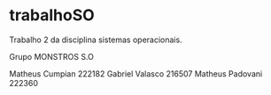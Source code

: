 # trabalhoSO
Trabalho 2 da disciplina sistemas operacionais.

Grupo MONSTROS S.O

Matheus Cumpian 222182
Gabriel Valasco 216507
Matheus Padovani 222360
